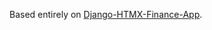 Based entirely on [Django-HTMX-Finance-App](https://github.com/bugbytes-io/Django-HTMX-Finance-App).